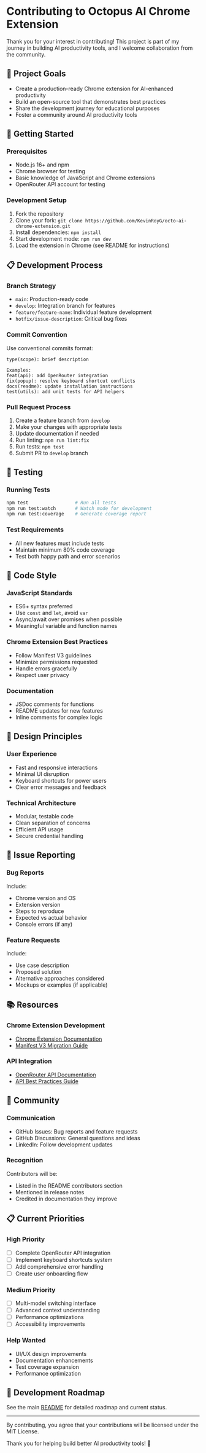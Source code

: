 # Contributing to Octopus AI Chrome Extension

Thank you for your interest in contributing! This project is part of my journey in building AI productivity tools, and I welcome collaboration from the community.

## 🎯 Project Goals

- Create a production-ready Chrome extension for AI-enhanced productivity
- Build an open-source tool that demonstrates best practices
- Share the development journey for educational purposes
- Foster a community around AI productivity tools

## 🚀 Getting Started

### Prerequisites

- Node.js 16+ and npm
- Chrome browser for testing
- Basic knowledge of JavaScript and Chrome extensions
- OpenRouter API account for testing

### Development Setup

1. Fork the repository
2. Clone your fork: `git clone https://github.com/KevinRoyG/octo-ai-chrome-extension.git`
3. Install dependencies: `npm install`
4. Start development mode: `npm run dev`
5. Load the extension in Chrome (see README for instructions)

## 📋 Development Process

### Branch Strategy

- `main`: Production-ready code
- `develop`: Integration branch for features
- `feature/feature-name`: Individual feature development
- `hotfix/issue-description`: Critical bug fixes

### Commit Convention

Use conventional commits format:
```
type(scope): brief description

Examples:
feat(api): add OpenRouter integration
fix(popup): resolve keyboard shortcut conflicts
docs(readme): update installation instructions
test(utils): add unit tests for API helpers
```

### Pull Request Process

1. Create a feature branch from `develop`
2. Make your changes with appropriate tests
3. Update documentation if needed
4. Run linting: `npm run lint:fix`
5. Run tests: `npm test`
6. Submit PR to `develop` branch

## 🧪 Testing

### Running Tests
```bash
npm test                 # Run all tests
npm run test:watch       # Watch mode for development
npm run test:coverage    # Generate coverage report
```

### Test Requirements
- All new features must include tests
- Maintain minimum 80% code coverage
- Test both happy path and error scenarios

## 📝 Code Style

### JavaScript Standards
- ES6+ syntax preferred
- Use `const` and `let`, avoid `var`
- Async/await over promises when possible
- Meaningful variable and function names

### Chrome Extension Best Practices
- Follow Manifest V3 guidelines
- Minimize permissions requested
- Handle errors gracefully
- Respect user privacy

### Documentation
- JSDoc comments for functions
- README updates for new features
- Inline comments for complex logic

## 🎨 Design Principles

### User Experience
- Fast and responsive interactions
- Minimal UI disruption
- Keyboard shortcuts for power users
- Clear error messages and feedback

### Technical Architecture
- Modular, testable code
- Clean separation of concerns
- Efficient API usage
- Secure credential handling

## 🐛 Issue Reporting

### Bug Reports
Include:
- Chrome version and OS
- Extension version
- Steps to reproduce
- Expected vs actual behavior
- Console errors (if any)

### Feature Requests
Include:
- Use case description
- Proposed solution
- Alternative approaches considered
- Mockups or examples (if applicable)

## 📚 Resources

### Chrome Extension Development
- [Chrome Extension Documentation](https://developer.chrome.com/docs/extensions/)
- [Manifest V3 Migration Guide](https://developer.chrome.com/docs/extensions/mv3/intro/)

### API Integration
- [OpenRouter API Documentation](https://openrouter.ai/docs)
- [API Best Practices Guide](docs/api/best-practices.md)

## 🤝 Community

### Communication
- GitHub Issues: Bug reports and feature requests
- GitHub Discussions: General questions and ideas
- LinkedIn: Follow development updates

### Recognition
Contributors will be:
- Listed in the README contributors section
- Mentioned in release notes
- Credited in documentation they improve

## 📋 Current Priorities

### High Priority
- [ ] Complete OpenRouter API integration
- [ ] Implement keyboard shortcuts system
- [ ] Add comprehensive error handling
- [ ] Create user onboarding flow

### Medium Priority
- [ ] Multi-model switching interface
- [ ] Advanced context understanding
- [ ] Performance optimizations
- [ ] Accessibility improvements

### Help Wanted
- UI/UX design improvements
- Documentation enhancements
- Test coverage expansion
- Performance optimization

## 🚀 Development Roadmap

See the main [README](README.md) for detailed roadmap and current status.

---

By contributing, you agree that your contributions will be licensed under the MIT License.

Thank you for helping build better AI productivity tools! 🎉

